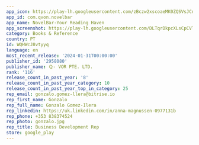 ```yaml
---
app_icon: https://play-lh.googleusercontent.com/zBczw2xscoaeMK0ZQSVsJCnV635aWdV9ENtWbSs4I7UR05wfcTAzLGg41M5i5UPlviA
app_id: com.qvon.novelbar
app_name: NovelBar-Your Reading Haven
app_screenshot: https://play-lh.googleusercontent.com/DLTqrDkpcXLsCpCVl2jLBJMaqnpHG3Vv6ezdjmM4tCVwmRVSOScvZdiG4GWzCKQ4Eg
category: Books & Reference
country: PT
id: WQHWcJ8vtyyq
language: en
most_recent_release: '2024-01-31T00:00:00'
publisher_id: '2958080'
publisher_name: Ｑ- VOR PTE. LTD.
rank: '116'
release_count_in_past_year: '8'
release_count_in_past_year_category: 10
release_count_in_past_year_top_in_category: 25
rep_email: gonzalo.gomez-llera@bitrise.io
rep_first_name: Gonzalo
rep_full_name: Gonzalo Gomez-Ilera
rep_linkedin: https://uk.linkedin.com/in/anna-magnussen-0977131b
rep_phone: +353 838374524
rep_photo: gonzalo.jpg
rep_title: Business Development Rep
store: google_play
---
```

